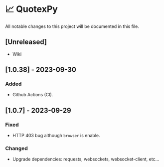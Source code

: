 
# 📈 QuotexPy
All notable changes to this project will be documented in this file.
 
## [Unreleased]

- Wiki


## [1.0.38] - 2023-09-30

### Added

- Github Actions (CI).

## [1.0.7] - 2023-09-29

### Fixed

- HTTP 403 bug although `browser` is enable.

### Changed

- Upgrade dependencies: requests, websockets, websocket-client, etc...